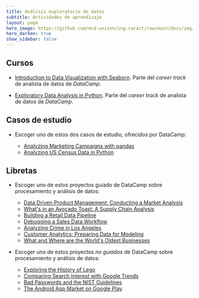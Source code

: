 ```yaml
---
title: Análisis exploratorio de datos 
subtitle: Actividades de aprendizaje
layout: page
hero_image: https://github.com/mcd-unison/ing-caract/raw/main/docs/img/eda-banner.jpg
hero_darken: true
show_sidebar: false
---
```



## Cursos

- [Introduction to Data Visualization with Seaborn](https://www.datacamp.com/courses/introduction-to-data-visualization-with-seaborn). Parte del *career track* de analista de datos de *DataCamp*.

- [Exploratory Data Analysis in Python](https://www.datacamp.com/courses/exploratory-data-analysis-in-python). Parte del *career track* de analista de datos de *DataCamp*.


## Casos de estudio

- Escoger uno de estos dos casos de estudio, ofrecidos por DataCamp:

    - [Analyzing Marketing Campaigns with pandas](https://www.datacamp.com/courses/analyzing-marketing-campaigns-with-pandas)
    - [Analyzing US Census Data in Python](https://www.datacamp.com/courses/analyzing-us-census-data-in-python)


## Libretas

- Escoger uno de estos proyectos guiado de DataCamp sobre procesamiento y análisis de datos:

    -  [Data Driven Product Management: Conducting a Market Analysis](https://app.datacamp.com/learn/projects/1684)
    -  [What's in an Avocado Toast: A Supply Chain Analysis](https://app.datacamp.com/learn/projects/1685)
    -  [Building a Retail Data Pipeline](https://app.datacamp.com/learn/projects/1833)
    -  [Debugging a Sales Data Workflow](https://app.datacamp.com/learn/projects/1931)
    -  [Analyzing Crime in Los Angeles](https://app.datacamp.com/learn/projects/1876)
    -  [Customer Analytics: Preparing Data for Modeling](https://app.datacamp.com/learn/projects/customer_analytics_preparing_data_for_modeling)
    -  [What and Where are the World's Oldest Businesses](https://app.datacamp.com/learn/projects/worlds_oldest_businesses)


- Escoger uno de estos proyectos *no guiados* de DataCamp sobre procesamiento y análisis de datos:

    - [Exploring the History of Lego](https://app.datacamp.com/learn/projects/history-of-lego)
    - [Comparing Search Interest with Google Trends](https://app.datacamp.com/learn/projects/google_trends)
    - [Bad Passwords and the NIST Guidelines](https://app.datacamp.com/learn/projects/analyzing_password_strength)
    - [The Android App Market on Google Play](https://app.datacamp.com/learn/projects/android-app-market)